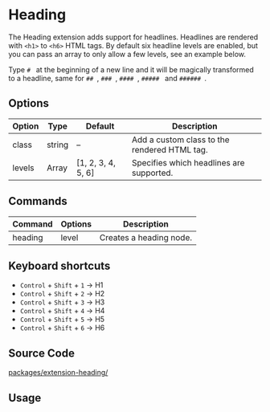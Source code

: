 # Heading
The Heading extension adds support for headlines. Headlines are rendered with `<h1>` to `<h6>` HTML tags. By default six headline levels are enabled, but you can pass an array to only allow a few levels, see an example below.

Type `# ​` at the beginning of a new line and it will be magically transformed to a headline, same for `## ​`, `### ​`, `#### ​`, `##### ​` and `###### ​`.

## Options
| Option | Type   | Default            | Description                                  |
| ------ | ------ | ------------------ | -------------------------------------------- |
| class  | string | –                  | Add a custom class to the rendered HTML tag. |
| levels | Array  | [1, 2, 3, 4, 5, 6] | Specifies which headlines are supported.     |

## Commands
| Command | Options | Description             |
| ------- | ------- | ----------------------- |
| heading | level   | Creates a heading node. |

## Keyboard shortcuts
* `Control` + `Shift` + `1` → H1
* `Control` + `Shift` + `2` → H2
* `Control` + `Shift` + `3` → H3
* `Control` + `Shift` + `4` → H4
* `Control` + `Shift` + `5` → H5
* `Control` + `Shift` + `6` → H6

## Source Code
[packages/extension-heading/](https://github.com/ueberdosis/tiptap-next/blob/main/packages/extension-heading/)

## Usage
<demo name="Extensions/Heading" highlight="" />
